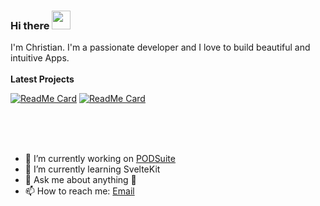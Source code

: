 ### Hi there <img src="https://raw.githubusercontent.com/MartinHeinz/MartinHeinz/master/wave.gif" width="30px">

I'm Christian. I'm a passionate developer and I love to build beautiful and intuitive Apps.
<br>
<br>
<strong> Latest Projects </strong>

[![ReadMe Card](https://github-readme-stats.vercel.app/api/pin/?username=Wizzel1&repo=podcast-ohne-richtigen-namen)](https://github.com/Wizzel1/podcast-ohne-richtigen-namen)
[![ReadMe Card](https://github-readme-stats.vercel.app/api/pin/?username=Wizzel1&repo=Instagram-UI-Clone)](https://github.com/Wizzel1/Instagram-UI-Clone)


<br>
<br>
<br>

- 🔭 I’m currently working on [PODSuite](https://www.podsuite.io)
- 🌱 I’m currently learning SvelteKit
- 💬 Ask me about anything 🙂 
- 📫 How to reach me: [Email](mailto:r_christian@gmx.de)



